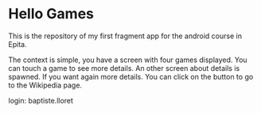 # Hello Games

This is the repository of my first fragment app for the android course in Epita.

The context is simple, you have a screen with four games displayed. You can touch
a game to see more details. An other screen about details is spawned. If you want
again more details. You can click on the button to go to the Wikipedia page.

login: baptiste.lloret
